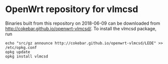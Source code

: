 OpenWrt repository for vlmcsd
========
Binaries built from this repository on 2018-06-09 can be downloaded from http://cokebar.github.io/openwrt-vlmcsd/.
To install the vlmcsd package, run
```
echo "src/gz announce http://cokebar.github.io/openwrt-vlmcsd/LEDE" >> /etc/opkg.conf
opkg update
opkg install vlmcsd
```
